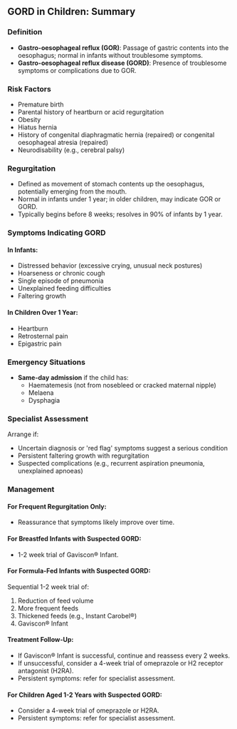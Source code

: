 ## GORD in Children: Summary

### Definition
- **Gastro-oesophageal reflux (GOR)**: Passage of gastric contents into the oesophagus; normal in infants without troublesome symptoms.
- **Gastro-oesophageal reflux disease (GORD)**: Presence of troublesome symptoms or complications due to GOR.

### Risk Factors
- Premature birth
- Parental history of heartburn or acid regurgitation
- Obesity
- Hiatus hernia
- History of congenital diaphragmatic hernia (repaired) or congenital oesophageal atresia (repaired)
- Neurodisability (e.g., cerebral palsy)

### Regurgitation
- Defined as movement of stomach contents up the oesophagus, potentially emerging from the mouth.
- Normal in infants under 1 year; in older children, may indicate GOR or GORD.
- Typically begins before 8 weeks; resolves in 90% of infants by 1 year.

### Symptoms Indicating GORD
#### In Infants:
- Distressed behavior (excessive crying, unusual neck postures)
- Hoarseness or chronic cough
- Single episode of pneumonia
- Unexplained feeding difficulties
- Faltering growth

#### In Children Over 1 Year:
- Heartburn
- Retrosternal pain
- Epigastric pain

### Emergency Situations
- **Same-day admission** if the child has:
  - Haematemesis (not from nosebleed or cracked maternal nipple)
  - Melaena
  - Dysphagia

### Specialist Assessment
Arrange if:
- Uncertain diagnosis or 'red flag' symptoms suggest a serious condition
- Persistent faltering growth with regurgitation
- Suspected complications (e.g., recurrent aspiration pneumonia, unexplained apnoeas)

### Management
#### For Frequent Regurgitation Only:
- Reassurance that symptoms likely improve over time.

#### For Breastfed Infants with Suspected GORD:
- 1-2 week trial of Gaviscon® Infant.

#### For Formula-Fed Infants with Suspected GORD:
Sequential 1-2 week trial of:
1. Reduction of feed volume
2. More frequent feeds
3. Thickened feeds (e.g., Instant Carobel®)
4. Gaviscon® Infant

#### Treatment Follow-Up:
- If Gaviscon® Infant is successful, continue and reassess every 2 weeks.
- If unsuccessful, consider a 4-week trial of omeprazole or H2 receptor antagonist (H2RA).
- Persistent symptoms: refer for specialist assessment.

#### For Children Aged 1-2 Years with Suspected GORD:
- Consider a 4-week trial of omeprazole or H2RA.
- Persistent symptoms: refer for specialist assessment.